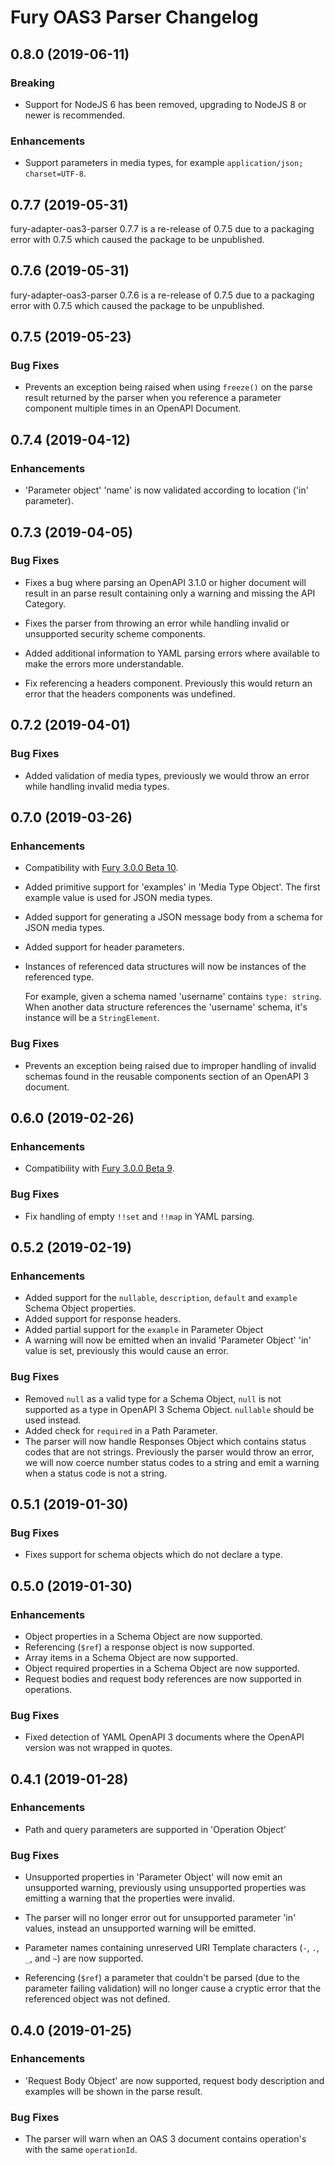 # Fury OAS3 Parser Changelog

## 0.8.0 (2019-06-11)

### Breaking

- Support for NodeJS 6 has been removed, upgrading to NodeJS 8 or newer is
  recommended.

### Enhancements

- Support parameters in media types, for example `application/json; charset=UTF-8`.

## 0.7.7 (2019-05-31)

fury-adapter-oas3-parser 0.7.7 is a re-release of 0.7.5 due to a packaging
error with 0.7.5 which caused the package to be unpublished.

## 0.7.6 (2019-05-31)

fury-adapter-oas3-parser 0.7.6 is a re-release of 0.7.5 due to a packaging
error with 0.7.5 which caused the package to be unpublished.

## 0.7.5 (2019-05-23)

### Bug Fixes

- Prevents an exception being raised when using `freeze()` on the parse result
  returned by the parser when you reference a parameter component multiple
  times in an OpenAPI Document.

## 0.7.4 (2019-04-12)

### Enhancements

- 'Parameter object' 'name' is now validated according to location ('in'
  parameter).

## 0.7.3 (2019-04-05)

### Bug Fixes

- Fixes a bug where parsing an OpenAPI 3.1.0 or higher document will result in
  an parse result containing only a warning and missing the API Category.

- Fixes the parser from throwing an error while handling invalid or unsupported
  security scheme components.

- Added additional information to YAML parsing errors where available to make
  the errors more understandable.

- Fix referencing a headers component. Previously this would return an error
  that the headers components was undefined.

## 0.7.2 (2019-04-01)

### Bug Fixes

- Added validation of media types, previously we would throw an error while
  handling invalid media types.

## 0.7.0 (2019-03-26)

### Enhancements

- Compatibility with [Fury 3.0.0 Beta 10](https://github.com/apiaryio/api-elements.js/releases/tag/fury@3.0.0-beta.10).

- Added primitive support for 'examples' in 'Media Type Object'. The first
  example value is used for JSON media types.

- Added support for generating a JSON message body from a schema for
  JSON media types.

- Added support for header parameters.

- Instances of referenced data structures will now be instances of the
  referenced type.

  For example, given a schema named 'username' contains `type: string`.
  When another data structure references the 'username' schema, it's instance
  will be a `StringElement`.

### Bug Fixes

- Prevents an exception being raised due to improper handling of invalid
  schemas found in the reusable components section of an OpenAPI 3 document.

## 0.6.0 (2019-02-26)

### Enhancements

- Compatibility with [Fury 3.0.0 Beta 9](https://github.com/apiaryio/api-elements.js/releases/tag/fury-3.0.0-beta.9).

### Bug Fixes

- Fix handling of empty `!!set` and `!!map` in YAML parsing.

## 0.5.2 (2019-02-19)

### Enhancements

- Added support for the `nullable`, `description`, `default` and `example`
  Schema Object properties.
- Added support for response headers.
- Added partial support for the `example` in Parameter Object
- A warning will now be emitted when an invalid 'Parameter Object' 'in' value
  is set, previously this would cause an error.

### Bug Fixes

- Removed `null` as a valid type for a Schema Object, `null` is not supported
  as a type in OpenAPI 3 Schema Object. `nullable` should be used instead.
- Added check for `required` in a Path Parameter.
- The parser will now handle Responses Object which contains status codes that
  are not strings. Previously the parser would throw an error, we will now
  coerce number status codes to a string and emit a warning when a status code
  is not a string.

## 0.5.1 (2019-01-30)

### Bug Fixes

- Fixes support for schema objects which do not declare a type.

## 0.5.0 (2019-01-30)

### Enhancements

- Object properties in a Schema Object are now supported.
- Referencing (`$ref`) a response object is now supported.
- Array items in a Schema Object are now supported.
- Object required properties in a Schema Object are now supported.
- Request bodies and request body references are now supported in operations.

### Bug Fixes

- Fixed detection of YAML OpenAPI 3 documents where the OpenAPI version was not
  wrapped in quotes.

## 0.4.1 (2019-01-28)

### Enhancements

- Path and query parameters are supported in 'Operation Object'

### Bug Fixes

- Unsupported properties in 'Parameter Object' will now emit an unsupported
  warning, previously using unsupported properties was emitting a warning that
  the properties were invalid.

- The parser will no longer error out for unsupported parameter 'in' values,
  instead an unsupported warning will be emitted.

- Parameter names containing unreserved URI Template characters (`-`, `.`, `_`,
  and `~`) are now supported.

- Referencing (`$ref`) a parameter that couldn't be parsed (due to the
  parameter failing validation) will no longer cause a cryptic error that the
  referenced object was not defined.

## 0.4.0 (2019-01-25)

### Enhancements

- 'Request Body Object' are now supported, request body description and
  examples will be shown in the parse result.

### Bug Fixes

- The parser will warn when an OAS 3 document contains operation's with the
  same `operationId`.
